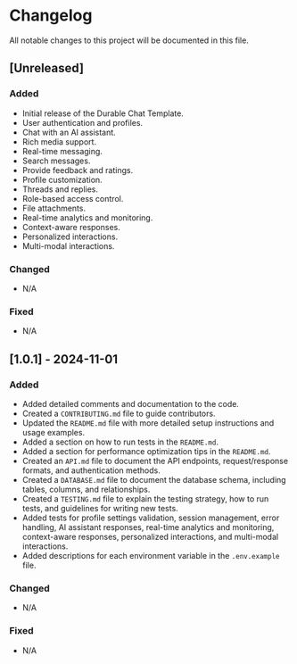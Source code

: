 # Changelog

All notable changes to this project will be documented in this file.

## [Unreleased]

### Added
- Initial release of the Durable Chat Template.
- User authentication and profiles.
- Chat with an AI assistant.
- Rich media support.
- Real-time messaging.
- Search messages.
- Provide feedback and ratings.
- Profile customization.
- Threads and replies.
- Role-based access control.
- File attachments.
- Real-time analytics and monitoring.
- Context-aware responses.
- Personalized interactions.
- Multi-modal interactions.

### Changed
- N/A

### Fixed
- N/A

## [1.0.1] - 2024-11-01

### Added
- Added detailed comments and documentation to the code.
- Created a `CONTRIBUTING.md` file to guide contributors.
- Updated the `README.md` file with more detailed setup instructions and usage examples.
- Added a section on how to run tests in the `README.md`.
- Added a section for performance optimization tips in the `README.md`.
- Created an `API.md` file to document the API endpoints, request/response formats, and authentication methods.
- Created a `DATABASE.md` file to document the database schema, including tables, columns, and relationships.
- Created a `TESTING.md` file to explain the testing strategy, how to run tests, and guidelines for writing new tests.
- Added tests for profile settings validation, session management, error handling, AI assistant responses, real-time analytics and monitoring, context-aware responses, personalized interactions, and multi-modal interactions.
- Added descriptions for each environment variable in the `.env.example` file.

### Changed
- N/A

### Fixed
- N/A
